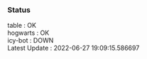 ### Status


table : OK  
hogwarts : OK  
icy-bot : DOWN  
Latest Update : 2022-06-27 19:09:15.586697
